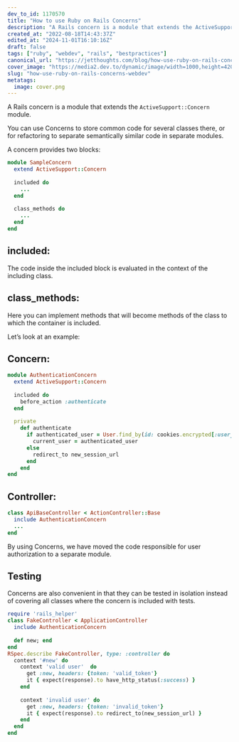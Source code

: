 ```yaml
---
dev_to_id: 1170570
title: "How to use Ruby on Rails Concerns"
description: "A Rails concern is a module that extends the ActiveSupport::Concern module.  You can use Сoncerns to..."
created_at: "2022-08-18T14:43:37Z"
edited_at: "2024-11-01T16:10:16Z"
draft: false
tags: ["ruby", "webdev", "rails", "bestpractices"]
canonical_url: "https://jetthoughts.com/blog/how-use-ruby-on-rails-concerns-webdev/"
cover_image: "https://media2.dev.to/dynamic/image/width=1000,height=420,fit=cover,gravity=auto,format=auto/https%3A%2F%2Fmedia.dev.to%2Fcdn-cgi%2Fimage%2Fwidth%3D1000%2Cheight%3D420%2Cfit%3Dcover%2Cgravity%3Dauto%2Cformat%3Dauto%2Fhttps%253A%252F%252Fdev-to-uploads.s3.amazonaws.com%252Fuploads%252Farticles%252F0wp829ujpzf33bqa1b88.png"
slug: "how-use-ruby-on-rails-concerns-webdev"
metatags:
  image: cover.png
---
```


A Rails concern is a module that extends the `ActiveSupport::Concern` module.

You can use Сoncerns to store common code for several classes there, or for refactoring to separate semantically similar code in separate modules.

A concern provides two blocks:
```ruby
module SampleConcern
  extend ActiveSupport::Concern
  
  included do
    ...
  end
  
  class_methods do
    ...
  end
end
```

## included:
The code inside the included block is evaluated in the context of the including class.

## class_methods:
Here you can implement methods that will become methods of the class to which the container is included.

Let’s look at an example:

## Concern:

```ruby
module AuthenticationConcern
  extend ActiveSupport::Concern
  
  included do
    before_action :authenticate
  end
  
  private
    def authenticate
      if authenticated_user = User.find_by(id: cookies.encrypted[:user_id])
        current_user = authenticated_user
      else
        redirect_to new_session_url
      end
    end
end
```

## Controller:
```ruby
class ApiBaseController < ActionController::Base
  include AuthenticationConcern
  ...
end
```
By using Сoncerns, we have moved the code responsible for user authorization to a separate module.

## Testing
Concerns are also convenient in that they can be tested in isolation instead of covering all classes where the concern is included with tests.
```ruby
require 'rails_helper'
class FakeController < ApplicationController
  include AuthenticationConcern
  
  def new; end
end
RSpec.describe FakeController, type: :controller do    
  context '#new' do
    context 'valid user'  do
      get :new, headers: {token: 'valid_token'}     
      it { expect(response).to have_http_status(:success) }
    end
    
    context 'invalid user' do 
      get :new, headers: {token: 'invalid_token'}
      it { expect(response).to redirect_to(new_session_url) }
    end
  end
end
```